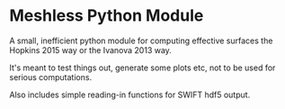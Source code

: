 # Meshless Python Module

A small, inefficient python module for computing effective surfaces
the Hopkins 2015 way or the Ivanova 2013 way.

It's meant to test things out, generate some plots etc, 
not to be used for serious computations.

Also includes simple reading-in functions for SWIFT hdf5 output.

